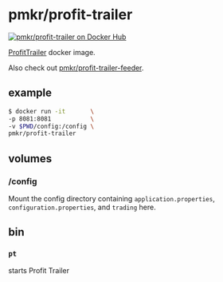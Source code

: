 # pmkr/profit-trailer

[![pmkr/profit-trailer on Docker Hub](https://img.shields.io/badge/Docker%20Hub-Hosted-blue.svg)](https://hub.docker.com/r/pmkr/profit-trailer/)

[ProfitTrailer](https://github.com/taniman/profit-trailer) docker image.

Also check out [pmkr/profit-trailer-feeder](https://hub.docker.com/r/pmkr/profit-trailer-feeder).

## example

```sh
$ docker run -it       \
-p 8081:8081           \
-v $PWD/config:/config \
pmkr/profit-trailer
```

## volumes

### /config

Mount the config directory containing `application.properties`, `configuration.properties`, and `trading` here.

## bin

### `pt`

starts Profit Trailer
